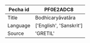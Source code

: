 |Pecha id | PF0E2ADC8
| --- | --- 
|Title | Bodhicaryāvatāra 
|Language | ['English', 'Sanskrit']
|Source | 'GRETIL'